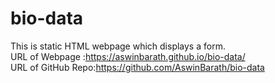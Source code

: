 # bio-data
This is static HTML webpage which displays a form. <br>
URL of Webpage    :https://aswinbarath.github.io/bio-data/ <br>
URL of GitHub Repo:https://github.com/AswinBarath/bio-data